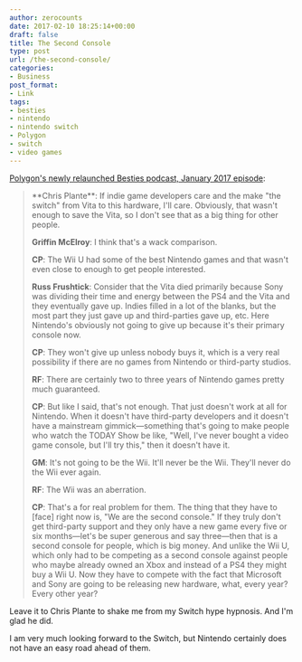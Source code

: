 ```yaml
---
author: zerocounts
date: 2017-02-10 18:25:14+00:00
draft: false
title: The Second Console
type: post
url: /the-second-console/
categories:
- Business
post_format:
- Link
tags:
- besties
- nintendo
- nintendo switch
- Polygon
- switch
- video games
---
```


[Polygon's newly relaunched Besties podcast, January 2017 episode](https://itunes.apple.com/us/podcast/besties-pick-best-games-january/id505516789?i=1000381026494&mt=2):


<blockquote>**Chris Plante**: If indie game developers care and the make "the switch" from Vita to this hardware, I'll care. Obviously, that wasn't enough to save the Vita, so I don't see that as a big thing for other people.

**Griffin McElroy**: I think that's a wack comparison.

**CP**: The Wii U had some of the best Nintendo games and that wasn't even close to enough to get people interested.

**Russ Frushtick**: Consider that the Vita died primarily because Sony was dividing their time and energy between the PS4 and the Vita and they eventually gave up. Indies filled in a lot of the blanks, but the most part they just gave up and third-parties gave up, etc. Here Nintendo's obviously not going to give up because it's their primary console now.

**CP**: They won't give up unless nobody buys it, which is a very real possibility if there are no games from Nintendo or third-party studios.

**RF**: There are certainly two to three years of Nintendo games pretty much guaranteed.

**CP**: But like I said, that's not enough. That just doesn't work at all for Nintendo. When it doesn't have third-party developers and it doesn't have a mainstream gimmick—something that's going to make people who watch the TODAY Show be like, "Well, I've never bought a video game console, but I'll try this," then it doesn't have it.

**GM**: It's not going to be the Wii. It'll never be the Wii. They'll never do the Wii ever again.

**RF**: The Wii was an aberration.

**CP**: That's a for real problem for them. The thing that they have to [face] right now is, "We are the second console." If they truly don't get third-party support and they only have a new game every five or six months—let's be super generous and say three—then that is a second console for people, which is big money. And unlike the Wii U, which only had to be competing as a second console against people who maybe already owned an Xbox and instead of a PS4 they might buy a Wii U. Now they have to compete with the fact that Microsoft and Sony are going to be releasing new hardware, what, every year? Every other year?</blockquote>


Leave it to Chris Plante to shake me from my Switch hype hypnosis. And I'm glad he did.

I am very much looking forward to the Switch, but Nintendo certainly does not have an easy road ahead of them.
